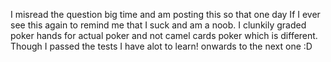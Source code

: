 I misread the question big time and am posting this so that one day If I ever see this again to remind me that I  suck and am a noob.
I clunkily graded poker hands for actual poker and not camel cards poker which is different. Though I passed the tests I have alot to learn! 
onwards to the next one :D 